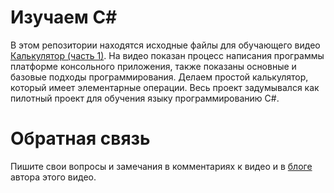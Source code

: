 # Изучаем C#

В этом репозитории находятся исходные файлы для обучающего видео [Калькулятор (часть 1)](https://youtu.be/ivukFpCkrU0). На видео показан процесс написания программы платформе консольного приложения, также показаны основные и базовые подходы программирования. Делаем простой калькулятор, который имеет элементарные операции. Весь проект задумывался как пилотный проект для обучения языку программированию C#.

# Обратная связь
Пишите свои вопросы и замечания в комментариях к видео и в [блоге](https://www.calabonga.net) автора этого видео. 
